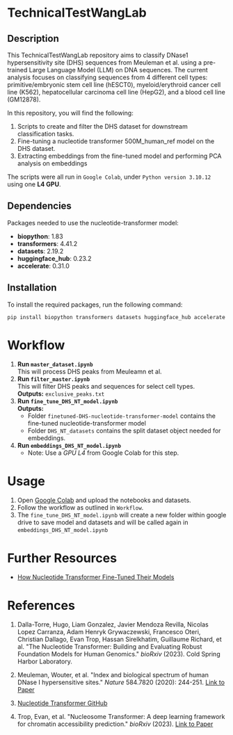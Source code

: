 # TechnicalTestWangLab

## Description

This TechnicalTestWangLab repository aims to classify DNase1 hypersensitivity site (DHS) sequences from Meuleman et al. using a pre-trained Large Language Model (LLM) on DNA sequences. The current analysis focuses on classifying sequences from 4 different cell types: primitive/embryonic stem cell line (hESCT0), myeloid/erythroid cancer cell line (K562), hepatocellular carcinoma cell line (HepG2), and a blood cell line (GM12878).

In this repository, you will find the following:
1. Scripts to create and filter the DHS dataset for downstream classification tasks.
2. Fine-tuning a nucleotide transformer 500M_human_ref model on the DHS dataset.
3. Extracting embeddings from the fine-tuned model and performing PCA analysis on embeddings 

The scripts were all run in `Google Colab`, under `Python version 3.10.12` using one **L4 GPU**. 

## Dependencies

Packages needed to use the nucleotide-transformer model:
- **biopython**: 1.83
- **transformers**: 4.41.2
- **datasets**: 2.19.2
- **huggingface_hub**: 0.23.2
- **accelerate**: 0.31.0

## Installation

To install the required packages, run the following command:

```bash
pip install biopython transformers datasets huggingface_hub accelerate umap-learn
```

# Workflow

1. **Run `master_dataset.ipynb`**  
   This will process DHS peaks from Meuleamn et al.
2. **Run `filter_master.ipynb`**  
   This will filter DHS peaks and sequences for select cell types.  
   **Outputs:** `exclusive_peaks.txt` 
3. **Run `fine_tune_DHS_NT_model.ipynb`**  
   **Outputs:** 
   - Folder `finetuned-DHS-nucleotide-transformer-model` contains the fine-tuned nucleotide-transformer model 
   - Folder `DHS_NT_datasets` contains the split dataset object needed for embeddings. 
4. **Run `embeddings_DHS_NT_model.ipynb`**
   - Note: Use a *GPU L4* from Google Colab for this step.

# Usage
1. Open [Google Colab](https://colab.research.google.com/) and upload the notebooks and datasets.
2. Follow the workflow as outlined in `Workflow`.
3. The `fine_tune_DHS_NT_model.ipynb` will create a new folder within google drive to save model and datasets and will be called again in `embeddings_DHS_NT_model.ipynb`


# Further Resources

- [How Nucleotide Transformer Fine-Tuned Their Models](https://github.com/huggingface/notebooks/blob/main/examples/nucleotide_transformer_dna_sequence_modelling.ipynb)

# References

1. Dalla-Torre, Hugo, Liam Gonzalez, Javier Mendoza Revilla, Nicolas Lopez Carranza, Adam Henryk Grywaczewski, Francesco Oteri, Christian Dallago, Evan Trop, Hassan Sirelkhatim, Guillaume Richard, et al. "The Nucleotide Transformer: Building and Evaluating Robust Foundation Models for Human Genomics." *bioRxiv* (2023). Cold Spring Harbor Laboratory.

2. Meuleman, Wouter, et al. "Index and biological spectrum of human DNase I hypersensitive sites." *Nature* 584.7820 (2020): 244-251. [Link to Paper](https://www.nature.com/articles/s41586-020-2559-3)

3. [Nucleotide Transformer GitHub](https://github.com/instadeepai/nucleotide-transformer)

4. Trop, Evan, et al. "Nucleosome Transformer: A deep learning framework for chromatin accessibility prediction." *bioRxiv* (2023). [Link to Paper](https://www.biorxiv.org/content/10.1101/2023.01.11.523679v3)

